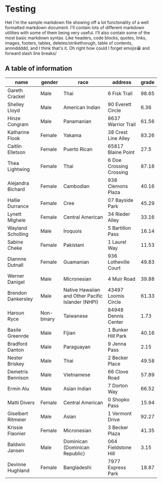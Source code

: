 # Testing

Het I'm the sample markdown file showing off a lot functonality of a well formatted markdown document. I'll contain lots of different markdown utilities with 
some of them being very useful. I'll also contain some of the most basic markdown syntax. 
Like headers, code blocks, quotes, links, images, footers, tables, deletes/strikethorugh, table of contents, annnddddd, and I think that's it.
Oh right how could I forget emojis😁 and forward slash line breaks/

## A table of information

name|gender|race|address|grade
-|-|-|-|-
Gareth Crackel|Male|Thai|6 Fisk Trail|98.65
Shelley Lloyd|Male|American Indian|90 Everett Circle|6.36
Hinze Congram|Male|Panamanian|8637 Warrior Trail|61.56
Katharine Flook|Female|Yakama|38 Crest Line Alley|83.26
Caitlin Elletson|Female|Puerto Rican|65817 Blaine Point|27.5
Thea Lightwing|Female|Thai|6 Doe Crossing Crossing|87.18
Alejandra Bichard|Female|Cambodian|938 Clemons Plaza|40.16
Hallie Durrance|Female|Cree|07 Bayside Park|45.29
Lynett Mighele|Female|Central American|34 Rieder Alley|33.16
Wayland Scholling|Male|Iroquois|5 Bartillon Pass|16.14
Sabine Cheke|Female|Pakistani|1 Laurel Way|11.53
Diannne Dutnall|Female|Guamanian|936 Lotheville Court|49.83
Werner Danigel|Male|Micronesian|4 Muir Road|39.88
Brendon Dankersley|Male|Native Hawaiian and Other Pacific Islander (NHPI)|43497 Loomis Circle|61.33
Haroun Ryce|Non-binary|Taiwanese|84948 Dennis Center|1.73
Basile Greenrde|Male|Fijian|1 Bunker Hill Park|40.16
Bradford Danton|Male|Paraguayan|9 Jenna Pass|2.15
Nester Briskey|Male|Thai|2 Becker Place|49.58
Demetris Bennison|Male|Vietnamese|66 Clove Road|57.89
Ermin Alu|Male|Asian Indian|7 Dorton Way|66.52
Matti Divers|Female|Central American|0 Shopko Pass|15.94
Giselbert Ritmeier|Male|Asian|1 Vermont Drive|92.27
Krissie Flaonier|Female|Micronesian|3 Becker Plaza|41.35
Baldwin Jansen|Male|Dominican (Dominican Republic)|064 Fieldstone Hill|3.15
Devinne Hughland|Female|Bangladeshi|7977 Express Park|18.87
